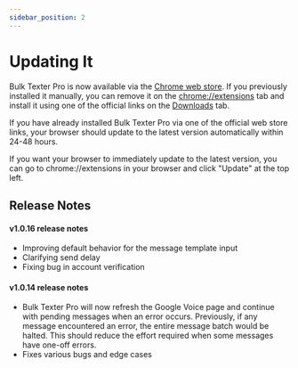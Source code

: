 ```yaml
---
sidebar_position: 2
---
```


# Updating It
Bulk Texter Pro is now available via the [Chrome web store](https://chrome.google.com/webstore/detail/bulk-texter-pro/kpjadjgajlgmkefnnihfedmcabapnndj). If you previously installed it manually, you can remove it on the [chrome://extensions](chrome://extensions) tab and install it using one of the official links on the [Downloads](/downloads) tab.

If you have already installed Bulk Texter Pro via one of the official web store links, your browser should update to the latest version automatically within 24-48 hours. 

If you want your browser to immediately update to the latest version, you can go to chrome://extensions in your browser and click "Update" at the top left.

## Release Notes

#### v1.0.16 release notes
- Improving default behavior for the message template input
- Clarifying send delay
- Fixing bug in account verification

#### v1.0.14 release notes
- Bulk Texter Pro will now refresh the Google Voice page and continue with pending messages when an error occurs. Previously, if any message encountered an error, the entire message batch would be halted. This should reduce the effort required when some messages have one-off errors.
- Fixes various bugs and edge cases